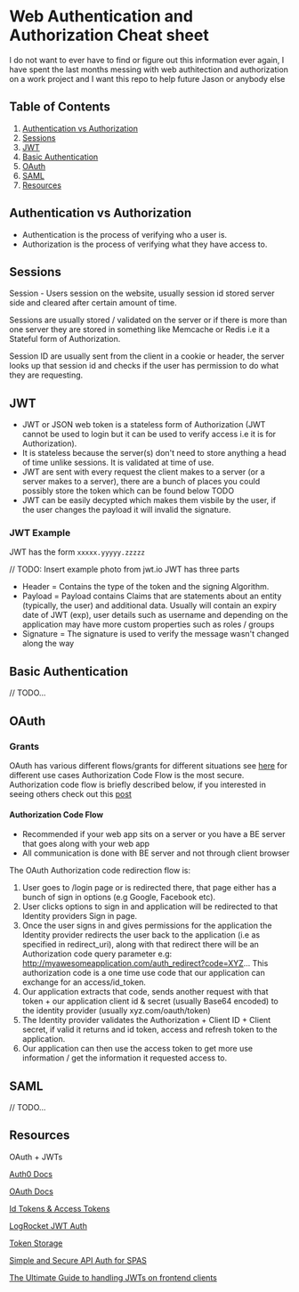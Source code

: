 # Web Authentication and Authorization Cheat sheet

I do not want to ever have to find or figure out this information ever again, I have spent the last months messing with web authitection and authorization on a work project and I want this repo to help future Jason or anybody else

## Table of Contents
1. [Authentication vs Authorization](#authentication-vs-authorization)
2. [Sessions](#sessions)
3. [JWT](#jwt)
4. [Basic Authentication](#basic-authentication)
5. [OAuth](#oauth)
6. [SAML](#saml)
7. [Resources](#resources)

## Authentication vs Authorization
- Authentication is the process of verifying who a user is.
- Authorization is the process of verifying what they have access to.

## Sessions

Session - Users session on the website, usually session id stored server side and cleared after certain amount of time.

Sessions are usually stored / validated on the server or if there is more than one server they are stored in something like Memcache or Redis i.e it a Stateful form of Authorization.

Session ID are usually sent from the client in a cookie or header, the server looks up that session id and checks if the user has permission to do what they are requesting.

## JWT

- JWT or JSON web token is a stateless form of Authorization (JWT cannot be used to login but it can be used to verify access i.e it is for Authorization).
- It is stateless because the server(s) don't need to store anything a head of time unlike sessions. It is validated at time of use.
- JWT are sent with every request the client makes to a server (or a server makes to a server), there are a bunch of places you could possibly store the token which can be found below TODO
- JWT can be easily decypted which makes them visbile by the user, if the user changes the payload it will invalid the signature.

### JWT Example

JWT has the form `xxxxx.yyyyy.zzzzz`

// TODO: Insert example photo from jwt.io
JWT has three parts

- Header = Contains the type of the token and the signing Algorithm.
- Payload = Payload contains Claims that are statements about an entity (typically, the user) and additional data. Usually will contain an expiry date of JWT (exp), user details such as username and depending on the application may have more custom properties such as roles / groups
- Signature = The signature is used to verify the message wasn't changed along the way


## Basic Authentication
// TODO...


## OAuth

### Grants

OAuth has various different flows/grants for different situations see [here](https://auth0.com/docs/api-auth/which-oauth-flow-to-use) for different use cases Authorization Code Flow is the most secure. Authorization code flow is briefly described below, if you interested in seeing others check out this [post](https://alexbilbie.com/guide-to-oauth-2-grants/)

#### Authorization Code Flow

- Recommended if your web app sits on a server or you have a BE server that goes along with your web app
- All communication is done with BE server and not through client browser

The OAuth Authorization code redirection flow is:

1. User goes to /login page or is redirected there, that page either has a bunch of sign in options (e.g Google, Facebook etc).
2. User clicks options to sign in and application will be redirected to that Identity providers Sign in page.
3. Once the user signs in and gives permissions for the application the Identity provider redirects the user back to the application (i.e as specified in redirect_uri), along with that redirect there will be an Authorization code query parameter e.g: http://myawesomeapplication.com/auth_redirect?code=XYZ... This authorization code is a one time use code that our application can exchange for an access/id_token.
4. Our application extracts that code, sends another request with that token + our application client id & secret (usually Base64 encoded) to the identity provider (usually xyz.com/oauth/token)
5. The Identity provider validates the Authorization + Client ID + Client secret, if valid it returns and id token, access and refresh token to the application.
6. Our application can then use the access token to get more use information / get the information it requested access to.


## SAML
// TODO...

## Resources

OAuth + JWTs

[Auth0 Docs](https://auth0.com/docs)

[OAuth Docs](https://www.oauth.com/)

[Id Tokens & Access Tokens](https://auth0.com/docs/tokens)

[LogRocket JWT Auth](https://blog.logrocket.com/jwt-authentication-best-practices/)

[Token Storage](https://auth0.com/docs/tokens/concepts/token-storage)

[Simple and Secure API Auth for SPAS](https://medium.com/@sadnub/simple-and-secure-api-authentication-for-spas-e46bcea592ad)

[The Ultimate Guide to handling JWTs on frontend clients](https://hasura.io/blog/best-practices-of-using-jwt-with-graphql/)

